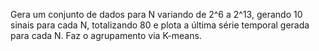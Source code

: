 Gera um conjunto de dados para N variando de 2^6 a 2^13, gerando 10 sinais para cada N, totalizando 80 e plota a última série temporal gerada para cada N. Faz o agrupamento via K-means.
